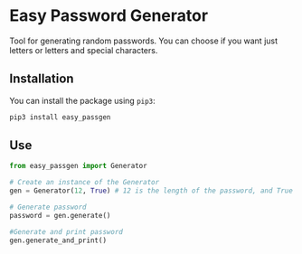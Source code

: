 # Easy Password Generator

Tool for generating random passwords. You can choose if you want just letters or letters and special characters.

## Installation

You can install the package using `pip3`:

```python
pip3 install easy_passgen
```

## Use

```python
from easy_passgen import Generator

# Create an instance of the Generator
gen = Generator(12, True) # 12 is the length of the password, and True indicates that you want special characters

# Generate password
password = gen.generate()

#Generate and print password
gen.generate_and_print()
```
